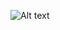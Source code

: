 ![Alt text](https://res.cloudinary.com/dklv0c2br/image/upload/v1727491162/buzz/gzzuuxydouhxbavqqwop.png)
